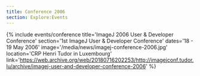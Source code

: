 ```yaml
---
title: Conference 2006
section: Explore:Events
---
```


{% include events/conference title='ImageJ 2006 User & Developer Conference' section='1st ImageJ User & Developer Conference' dates='18 - 19 May 2006' image='/media/news/imagej-conference-2006.jpg' location='CRP Henri Tudor in Luxembourg' link='https://web.archive.org/web/20180716202253/http://imagejconf.tudor.lu/archive/imagej-user-and-developer-conference-2006' %}
